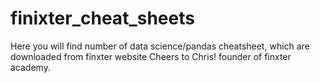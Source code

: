 # finixter_cheat_sheets

Here you will find number of data science/pandas cheatsheet, which are downloaded from finxter website 
Cheers to Chris! founder of finxter academy. 
